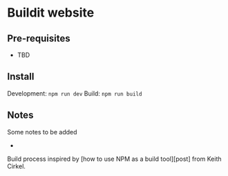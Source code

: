 # Buildit website

## Pre-requisites

- TBD

## Install
Development: `npm run dev`
Build: `npm run build`

## Notes
Some notes to be added


-
Build process inspired by [how to use NPM as a build tool][post] from Keith Cirkel.

